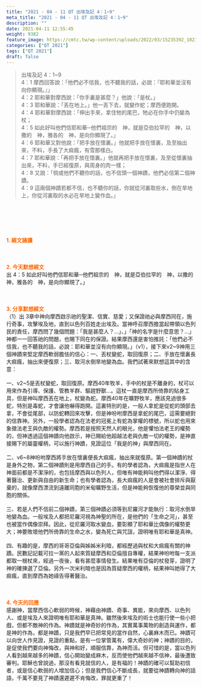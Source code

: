 ```yaml
---
title: "2021 - 04 - 11 QT 出埃及記 4：1~9"
meta_title: "2021 - 04 - 11 QT 出埃及記 4：1~9"
description: ""
date: 2021-04-11 12:55:45
weight: 9382
feature_image: https://cmtc.tw/wp-content/uploads/2022/03/15235392_10211799862337740_180693556567566654_o-1.webp
categories: ["QT 2021"]
tags: ["QT 2021"]
draft: false
---
```


<blockquote>出埃及記 4：1~9<br />
4：1 摩西回答說：「他們必不信我，也不聽我的話，必說：『耶和華並沒有向你顯現。』」<br />
4：2 耶和華對摩西說：「你手裏是甚麼？」他說：「是杖。」<br />
4：3 耶和華說：「丟在地上。」他一丟下去，就變作蛇；摩西便跑開。<br />
4：4 耶和華對摩西說：「伸出手來，拿住牠的尾巴，牠必在你手中仍變為杖；<br />
4：5 如此好叫他們信耶和華─他們祖宗的　神，就是亞伯拉罕的　神，以撒的　神，雅各的　神，是向你顯現了。」<br />
4：6 耶和華又對他說：「把手放在懷裏。」他就把手放在懷裏，及至抽出來，不料，手長了大痲瘋，有雪那樣白。<br />
4：7 耶和華說：「再把手放在懷裏。」他就再把手放在懷裏，及至從懷裏抽出來，不料，手已經復原，與周身的肉一樣；<br />
4：8 又說：「倘或他們不聽你的話，也不信頭一個神蹟，他們必信第二個神蹟。<br />
4：9 這兩個神蹟若都不信，也不聽你的話，你就從河裏取些水，倒在旱地上，你從河裏取的水必在旱地上變作血。」</blockquote><br />
&nbsp;<br />
<br />
&nbsp;<br />
<br />
<span style="color: #ff6600;"><strong>1. </strong><strong>經文誦讀</strong></span><br />
<br />
<span style="color: #ff6600;"><strong> </strong></span><br />
<br />
<span style="color: #ff6600;"><strong>2. 今天默想</strong><strong>經文<br />
</strong></span>出 4：5 如此好叫他們信耶和華─他們祖宗的　神，就是亞伯拉罕的　神，以撒的　神，雅各的　神，是向你顯現了。」<br />
<br />
&nbsp;<br />
<br />
<span style="color: #ff6600;"><strong>3. 分享默想經文<br />
</strong></span>（1）出 3章中神向摩西啟示祂的聖潔、信實、慈愛；又保證祂必與摩西同在，施行奇事，攻擊埃及地，直到以色列百姓走出埃及。當神呼召摩西擔當起帶領以色列民的責任，摩西問了幾個問題：「我是甚麼人？…」、」「神的名字是什麼意思？…」神都一一回答祂的問題，也賜下同在的保證。結果摩西還是害怕推託：「他們必不信我，也不聽我的話，必說：耶和華並沒有向你顯現。」（v1），接下來v2~9神用三個神蹟來堅定摩西軟弱膽怯的信心：一、丟杖變蛇，取回復原；二、手放在懷裏長大痲瘋，抽出來便復原；三、取河水倒旱地變為血。我們試著來默想這其中的含意：<br />
<br />
一、v2~5是丟杖變蛇，取回復原。摩西40年牧羊，手中的杖是不離身的，杖可以用來作為引導、保護、管教羊群、驅趕野獸…。這杖一直是摩西所倚靠的貼身工具，但是神叫摩西丟在地上，杖變為蛇。摩西40年在曠野牧羊，應該見過很多蛇，特別是毒蛇，才會讓他嚇得跑開。這裏特別的是，一般人拿蛇是從蛇的頭部去拿，不會從尾部，以防蛇轉回來攻擊，但是神吩咐摩西是拿蛇的尾巴，這需要絕對的信靠神。另外，一般學者認為在法老的冠冕上有蛇為掌權的標號，所以蛇也用來象徵法老王與仇敵的權勢。摩西若是按照天然人的眼光，他是懼怕法老王的權勢的，但神透過這個神蹟向他啟示，神已賜給他超越法老與仇敵一切的權勢，是神直接賜下的屬靈權柄，可以施行神蹟，見證這位「我是的神」與摩西同在。<br />
<br />
二、v6~8神吩咐摩西將手放在懷裏便長大痲瘋，抽出來就復原。第一個神蹟的杖是身外之物，第二個神蹟則是用摩西自己的手。有的學者認為，大痲瘋是指世人在神面前都是不潔淨的，也包括摩西與以色列人，但唯有神能夠叫他們得以潔淨、得著醫治、更新與自由的新生命；也有學者認為，長大痲瘋的人是會被社會排斥與厭棄的，就像摩西漂流到遠離同胞的米甸曠野生活，但是神能夠恢復他的尊榮並與同胞的關係。<br />
<br />
三、若是人們不信前二個神蹟，第三個神蹟必須等到尼羅河才能執行：取河水倒旱地變為血。一般埃及人都把尼羅河視為神聖的所在，是他們的「生命之河」，甚至也被當作偶像崇拜。因此，從尼羅河取水變血，要彰顯了耶和華比偶像的權勢更大；神要敗壞他們所倚靠的生命之水，變為死亡與咒詛，證明唯有耶和華是真神。<br />
<br />
四、有趣的是，摩西的哥哥亞倫與姊姊米利暗，都經歷過與杖和大痲瘋有關的神蹟。民數記記載可拉一黨的人起來質疑摩西和亞倫擅自專權，結果神吩咐每一支派都取一根杖來，經過一夜後，看有甚麼事情發生。結果唯有亞倫的杖發芽，證明了神的確揀選了亞倫。另外一次米利暗也是因為質疑摩西的權柄，結果神叫她得了大痲瘋，直到摩西為她禱告得著醫治。<br />
<br />
&nbsp;<br />
<br />
<span style="color: #ff6600;"><strong>4. 今天的回應<br />
</strong></span>感謝神，當摩西信心軟弱的時候，神藉由神蹟、奇事、異能，來向摩西、以色列人、或是埃及人來證明唯有耶和華是真神。雖然後來埃及的術士也能行使一些小把戲，但都不敵神的作為。神蹟就是神奇妙的作為，其實萬事萬物的創造與運作，都是神的作為，都是神蹟，只是我們早已把常見的當作自然，心裏麻木而已。神蹟可以向世人作見證，見證的重點，是有一位掌管萬有，偉大奇妙的神；神蹟的目的，是促使我們要向神悔改，與神和好，順服信靠，為神而活。但可惜的是，當以色列人看到越來越多的神蹟，信心開始變成麻木，反而使他們越來越不信神，最後遭致審判。耶穌也曾說過，那沒有看見就信的人，是有福的！神蹟的確可以幫助初信者，或是信心軟弱的人增加信心；但是我們信心不斷成長，就要從神蹟轉向神的話語，千萬不要見了神蹟還遲遲不肯悔改，罪就更重了！<br />
<br />
&nbsp;
        